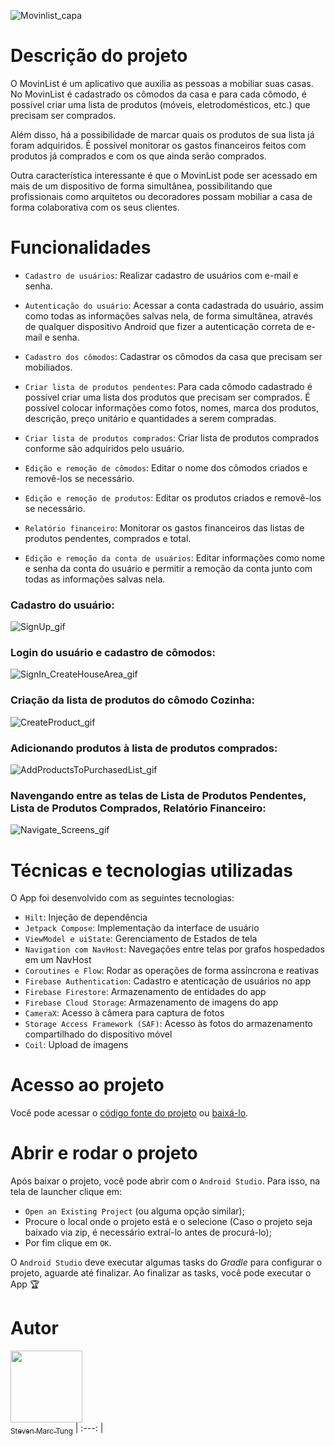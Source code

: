 ![Movinlist_capa](https://github.com/user-attachments/assets/063e5b5a-1c58-4688-9410-4ee068501813)

<h1>Descrição do projeto</h1>

O MovinList é um aplicativo que auxilia as pessoas a mobiliar suas casas. No MovinList é cadastrado os cômodos da casa e para cada cômodo, é possível criar uma lista de produtos (móveis, eletrodomésticos, etc.) que precisam ser comprados.  

Além disso, há a possibilidade de marcar quais os produtos de sua lista já foram adquiridos. É possível monitorar os gastos financeiros feitos com produtos já comprados e com os que ainda serão comprados.

Outra característica interessante é que o MovinList pode ser acessado em mais de um dispositivo de forma simultânea, possibilitando que profissionais como arquitetos ou decoradores possam mobiliar a casa de forma colaborativa com os seus clientes.


<h1>Funcionalidades</h1>

- `Cadastro de usuários`: Realizar cadastro de usuários com e-mail e senha.
  
- `Autenticação do usuário`: Acessar a conta cadastrada do usuário, assim como todas as informações salvas nela, de forma simultânea, através de qualquer dispositivo Android que fizer a autenticação correta de e-mail e senha.
  
- `Cadastro dos cômodos`: Cadastrar os cômodos da casa que precisam ser mobiliados.

- `Criar lista de produtos pendentes`: Para cada cômodo cadastrado é possível criar uma lista dos produtos que precisam ser comprados. É possível colocar informações como fotos, nomes, marca dos produtos, descrição, preço unitário e quantidades a serem compradas.

- `Criar lista de produtos comprados`: Criar lista de produtos comprados conforme são adquiridos pelo usuário.

- `Edição e remoção de cômodos`: Editar o nome dos cômodos criados e removê-los se necessário.

- `Edição e remoção de produtos`: Editar os produtos criados e removê-los se necessário.

- `Relatório financeiro`: Monitorar os gastos financeiros das listas de produtos pendentes, comprados e total.

- `Edição e remoção da conta de usuários`: Editar informações como nome e senha da conta do usuário e permitir a remoção da conta junto com todas as informações salvas nela.

<h3>Cadastro do usuário:</h3>

![SignUp_gif](https://github.com/user-attachments/assets/f7df1e04-7c08-47c2-b0fa-f37502b22813)

<h3>Login do usuário e cadastro de cômodos:</h3>

![SignIn_CreateHouseArea_gif](https://github.com/user-attachments/assets/85d3dbca-4bde-495f-bd56-ba911c211c04)

<h3>Criação da lista de produtos do cômodo Cozinha:</h3>

![CreateProduct_gif](https://github.com/user-attachments/assets/dbb1480e-c7e4-42c0-99dd-d951fd896189)

<h3>Adicionando produtos à lista de produtos comprados:</h3>

![AddProductsToPurchasedList_gif](https://github.com/user-attachments/assets/901e3ba2-e5af-40b0-88dc-fa6fe0709b65)

<h3>Navengando entre as telas de Lista de Produtos Pendentes, Lista de Produtos Comprados, Relatório Financeiro:</h3>

![Navigate_Screens_gif](https://github.com/user-attachments/assets/ba5b5c0d-9754-47d5-8b52-690b89ec2e0c)


<h1>Técnicas e tecnologias utilizadas</h1>

O App foi desenvolvido com as seguintes tecnologias:

- `Hilt`: Injeção de dependência
- `Jetpack Compose`: Implementação da interface de usuário
- `ViewModel e uiState`: Gerenciamento de Estados de tela
- `Navigation com NavHost`: Navegações entre telas por grafos hospedados em um NavHost
- `Coroutines e Flow`: Rodar as operações de forma assíncrona e reativas
- `Firebase Authentication`: Cadastro e atenticação de usuários no app
- `Firebase Firestore`: Armazenamento de entidades do app
- `Firebase Cloud Storage`: Armazenamento de imagens do app
- `CameraX`: Acesso à câmera para captura de fotos
- `Storage Access Framework (SAF)`: Acesso às fotos do armazenamento compartilhado do dispositivo móvel
- `Coil`: Upload de imagens
       
<h1>Acesso ao projeto</h1>

Você pode acessar o [código fonte do projeto](https://github.com/StevenMTung/movinlist) ou [baixá-lo](https://github.com/StevenMTung/movinlist/archive/refs/heads/main.zip).

<h1>Abrir e rodar o projeto</h1> 

Após baixar o projeto, você pode abrir com o `Android Studio`. Para isso, na tela de launcher clique em:

- `Open an Existing Project` (ou alguma opção similar);
- Procure o local onde o projeto está e o selecione (Caso o projeto seja baixado via zip, é necessário extraí-lo antes de procurá-lo);
- Por fim clique em `OK`.

O `Android Studio` deve executar algumas tasks do *Gradle* para configurar o projeto, aguarde até finalizar. Ao finalizar as tasks, você pode executar o App 🏆 

<h1>Autor</h1>

 [<img loading="lazy" src="https://avatars.githubusercontent.com/u/134224337?v=4" width=115><br><sub>Steven Marc Tung</sub>](https://github.com/StevenMTung)
| :---: | 
